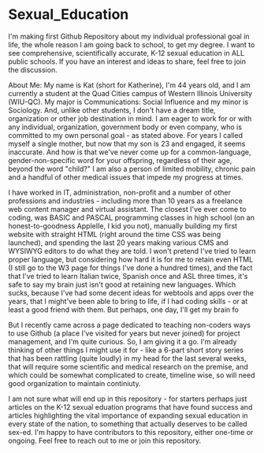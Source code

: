 # Sexual_Education
I'm making first Github Repository about my individual professional goal in life, the whole reason I am going back to school, to get my degree. I want to see comprehensive, scientifically accurate, K-12 sexual education in ALL public schools. If you have an interest and ideas to share, feel free to join the discussion.

About Me: 
My name is Kat (short for Katherine), I'm 44 years old, and I am currently a student at the Quad Cities campus of Western Illinois University (WIU-QC). My major is Communications: Social Influence and my minor is Sociology. And, unlike other students, I don't have a dream title, organization or other job destination in mind. I am eager to work for or with any individual, organization, government body or even company, who is committed to my own personal goal - as stated above. For years I called myself a single mother, but now that my son is 23 and engaged, it seems inaccurate. And how is that we've never come up for a common-language, gender-non-specific word for your offspring, regardless of their age, beyond the word "child?" I am also a person of limited mobility, chronic pain and a handful of other medical issues that impede my progress at times. 

I have worked in IT, administration, non-profit and a number of other professions and industries - including more than 10 years as a freelance web content manager and virtual assistant. The closest I've ever come to coding, was BASIC and PASCAL programming classes in high school (on an honest-to-goodness AppleIIe, I kid you not), manually building my first website with straight HTML (right around the time CSS was being launched), and spending the last 20 years making various CMS and WYSIWYG editors to do what they are told. I won't pretend I've tried to learn proper language, but considering how hard it is for me to retain even HTML (I still go to the W3 page for things I've done a hundred times), and the fact that I've tried to learn Italian twice, Spanish once and ASL three times, it's safe to say my brain just isn't good at retaining new languages. Which sucks, because I've had some decent ideas for webtools and apps over the years, that I might've been able to bring to life, if I had coding skills - or at least a good friend with them. But perhaps, one day, I'll get my brain fo

But I recently came across a page dedicated to teaching non-coders ways to use Github (a place I've visited for years but never joined) for project management, and I'm quite curious. So, I am giving it a go. I'm already thinking of other things I might use it for - like a 6-part short story series that has been rattling (quite loudly) in my head for the last several weeks, that will  require some scientific and medical research on the premise, and which could be somewhat complicated to create, timeline wise, so will need good organization to maintain continiuty. 

I am not sure what will end up in this repository - for starters perhaps just articles on the K-12 sexual eduation programs that have found success and articles highlighting the vital importance of expanding sexual education in every state of the nation, to something that actually deserves to be called sex-ed. I'm happy to have contributors to this repository, either one-time or ongoing. Feel free to reach out to me or join this repository.
